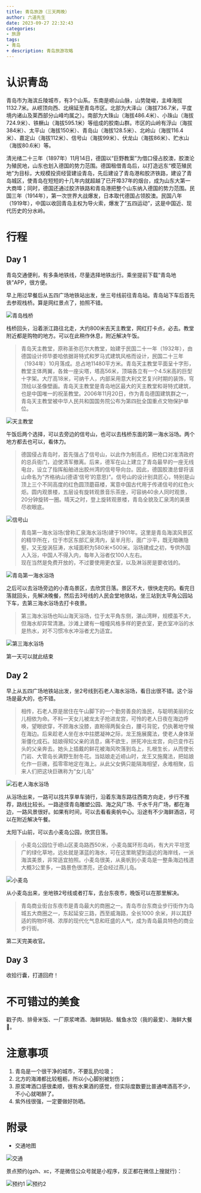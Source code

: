 ```yaml
---
title: 青岛旅游（三天两晚）
author: 六道先生
date: 2023-09-27 22:32:43
categories: 
- 旅游
tags:
- 青岛
+ description: 青岛旅游攻略
---
```

# 认识青岛

青岛市为海滨丘陵城市，有3个山系。东南是崂山山脉，山势陡峻，主峰海拔1132.7米。从崂顶向西、北绵延至青岛市区。北部为大泽山（海拔736.7米，平度境内诸山及莱西部分山峰均属之）。南部为大珠山（海拔486.4米）、小珠山（海拔724.9米）、铁橛山（海拔595.1米）等组成的胶南山群。市区的山岭有浮山（海拔384米）、太平山（海拔150米）、青岛山（海拔128.5米）、北岭山（海拔116.4米）、嘉定山（海拔112米）、信号山（海拔99米）、伏龙山（海拔86米）、贮水山（海拔80.6米）等。

清光绪二十三年（1897年）11月14日，德国以“巨野教案”为借口侵占胶澳，胶澳沦为殖民地，山东也划入德国的势力范围。德国租借青岛后，以打造远东“模范殖民地”为目标，大规模投资经营建设青岛，先后建设了青岛港和胶济铁路，建设了青岛城区，使青岛在短短的十几年内就超越了已开埠37年的烟台，成为山东大第一大商埠；同时，德国还通过胶济铁路和青岛港把整个山东纳入德国的势力范围。民国三年（1914年），第一次世界大战爆发，日本取代德国占领胶澳。民国八年（1919年），中国以收回青岛主权为导火索，爆发了“五四运动”，这是中国近、现代历史的分水岭。

# 行程
## Day 1

青岛交通便利，有多条地铁线，尽量选择地铁出行。乘坐提前下载“青岛地铁”APP，很方便。

早上用过早餐后从五四广场地铁站出发，坐三号线前往青岛站。青岛站下车后首先去参观栈桥。算是网红景点了，拍照不错。

![青岛栈桥](https://gimg2.baidu.com/image_search/src=http%3A%2F%2Fsafe-img.xhscdn.com%2Fbw1%2F019c9fe8-90c7-41cc-afb7-03fc57e7ce23%3FimageView2%2F2%2Fw%2F1080%2Fformat%2Fjpg&refer=http%3A%2F%2Fsafe-img.xhscdn.com&app=2002&size=f9999,10000&q=a80&n=0&g=0n&fmt=auto?sec=1698412047&t=7d304f932424da30a244228f41d520ec)

栈桥回头，沿着浙江路往北走，大约800米去天主教堂，网红打卡点，必去。教堂附近都是购物的地方。可以在此稍作休息，附近解决午饭。

> 青岛天主教堂，原称圣弥厄尔大教堂，始建于民国二十一年（1932年），由德国设计师毕娄哈依据哥特式和罗马式建筑风格而设计，民国二十三年（1934年）10月落成。总占地11480平方米。青岛天主教堂平面呈十字形，教堂主体两翼，各耸一座尖塔，塔高56米，顶端各立有一个4.5米高的巨型十字架。大厅高18米，可纳千人，内部采用意大利文艺复兴时期的装饰，穹顶绘以圣像壁画。青岛天主教堂是青岛地区最大的天主教堂和哥特式建筑，也是中国唯一的祝圣教堂。2006年11月20日，作为青岛德国建筑群之一，青岛天主教堂被中华人民共和国国务院公布为第四批全国重点文物保护单位。

![天主教堂](https://bkimg.cdn.bcebos.com/pic/08f790529822720eb0b7a3d074cb0a46f21fab9b?x-bce-process=image/watermark,image_d2F0ZXIvYmFpa2UyNzI=,g_7,xp_5,yp_5/format,f_auto)

午饭后两个选择，可以去旁边的信号山，也可以去栈桥东面的第一海水浴场。两个地方都去也可以，看体力。

> 德国侵占青岛时，首先强占了信号山，以此作为制高点，把枪口对准清政府的总兵衙门，迫使清军撤离。后来，德军在山上建立了青岛最早的一座无线电台，设立了指挥船舶进出胶州湾的信号导向台。因此，德国胶澳总督将该山命名为“齐格纳山(德语‘信号’的意思)”。信号山的设计别具匠心，特别是山顶上三个不同高度的红色圆顶蘑菇楼，寓意中国古代用于传递信号的红色火炬。圆内观景楼，五层设有旋转观景音乐茶座，可容纳40余人同时观景，20分钟旋转一圈。晴天之时，登上旋转观景楼，青岛全貌及汇泉湾的美景尽收眼底。

![信号山](https://bkimg.cdn.bcebos.com/pic/ae51f3deb48f8c54837486ca3c292df5e1fe7fab?x-bce-process=image/watermark,image_d2F0ZXIvYmFpa2UxMTY=,g_7,xp_5,yp_5/format,f_auto)

> 青岛第一海水浴场(曾称汇泉海水浴场)建于1901年。这里是青岛海滨风景区的精华所在，位于市区东部汇泉湾内，呈半月形，面广沙平，既无暗礁隐壑，又无旋涡狂涛，水域面积为580米×500米。浴场建成之初，专供外国人入浴，中国人不得入内，每年入浴者仅100人左右。<br>
> 现在当然是免费开放的，不过要使用更衣室，以及淋浴房是要收钱的。

![青岛第一海水浴场](https://bkimg.cdn.bcebos.com/pic/4034970a304e251fb76a4296a586c9177f3e533a?x-bce-process=image/watermark,image_d2F0ZXIvYmFpa2UxMTY=,g_7,xp_5,yp_5/format,f_auto)

之后可以去浴场旁边的小青岛景区，去欣赏日落。景区不大，很快走完的。看完日落就回头，先解决晚餐，然后去3号线的人民会堂地铁站，坐三站到太平角公园站下车，去第三海水浴场去打卡夜景。

> 第三海水浴场也叫山海天浴场，位于太平角东侧，湛山湾畔，规模虽不大，但海水却异常清澈。沙滩上建有一幢幢风格多样的更衣室，更衣室冲浴的水是热水，对不习惯冷水冲浴者尤为适宜。

![第三海水浴场](https://bkimg.cdn.bcebos.com/pic/4afbfbedab64034fb8a9d04fa1c379310a551d16?x-bce-process=image/watermark,image_d2F0ZXIvYmFpa2U5Mg==,g_7,xp_5,yp_5/format,f_auto)

第一天可以就此结束

## Day 2

早上从五四广场地铁站出发，坐2号线到石老人海水浴场，看日出很不错。这个浴场是最大的，也不错。

> 相传，石老人原是居住在午山脚下的一个勤劳善良的渔民，与聪明美丽的女儿相依为命。不料一天女儿被龙太子抢进龙宫，可怜的老人日夜在海边呼唤，望眼欲穿，不顾海水没膝，直盼得两鬓全白，腰弓背驼，仍执著地守候在海边。后来趁老人坐在水中拄腮凝神之际，龙王施展魔法，使老人身体渐渐僵化成石。姑娘得知父亲的消息，痛不欲生，拼死冲出龙宫，向已变作石头的父亲奔去。她头上插戴的鲜花被海风吹落到岛上，扎根生长，从而使长门岩、大管岛长满野生耐冬花。当姑娘走近崂山时，龙王又施魔法，把姑娘化作一巨礁，孤零零地定在海上。从此父女俩只能隔海相望，永难相聚，后来人们把这块巨礁称为“女儿岛”

![石老人海水浴场](https://bkimg.cdn.bcebos.com/pic/f11f3a292df5e0fe45a30ea9566034a85fdf72db?x-bce-process=image/watermark,image_d2F0ZXIvYmFpa2UyMjA=,g_7,xp_5,yp_5/format,f_auto)

从浴场出来，一路可以找共享单车骑行，沿着东海东路往西南方向走，步行不推荐，路线比较长。一路途径青岛雕塑公园、海之风广场、千水千月广场，都在海边，一路风景很好。如果有时间，可以去看看奥帆中心。沿途有不少海鲜酒店，可以在附近解决午餐。

太阳下山前，可以去小麦岛公园，欣赏日落。

> 小麦岛公园位于崂山区麦岛路西50米，小麦岛属环形岛屿，有大片平坦宽广的绿化草地，远处就是湛蓝的海水，可在这里眺望到遥远的海岸线，一派海滨美景，非常适宜拍照。小麦岛很美，从奥帆到小麦岛是一整条海边栈道大概3公里多，一路景色很漂亮，还会经过燕儿岛。

![小麦岛](https://bkimg.cdn.bcebos.com/pic/342ac65c103853430cc4d3539913b07eca8088bd?x-bce-process=image/watermark,image_d2F0ZXIvYmFpa2UxNTA=,g_7,xp_5,yp_5/format,f_auto)

从小麦岛出来，坐地铁2号线或者打车，去台东夜市，晚饭可以在那里解决。

> 青岛商业街台东夜市是青岛最大的商圈之一。青岛市台东商业步行街作为岛城五大商圈之一，东起延安三路，西至威海路，全长1000 余米，并以其舒适的购物环境、浓厚的现代化气息和旺盛的人气，成为青岛最具特色的商业步行街。

第二天完美收官。

## Day 3

收拾行囊，打道回府！

# 不可错过的美食

戳子肉、排骨米饭、一厂原浆啤酒、海鲜锅贴、鲅鱼水饺（我的最爱）、海鲜大餐🦞。

# 注意事项

1. 青岛是一个很干净的城市，不要乱扔垃圾；
2. 北方的海滩都比较粗粝，所以小心脚别被划伤；
3. 原浆啤酒口感很柔顺，很有水果酒的感觉，但实际度数要比普通啤酒高不少，不小心就喝醉了。
4. 紫外线很强，一定要做好防晒。

# 附录

* 交通地图

![交通](https://pics0.baidu.com/feed/f9dcd100baa1cd11378a2de9d0d665f0c2ce2d0f.jpeg?token=fbb5ac15ee21d994904bea37460293af)

景点预约(gzh、xc，不是微信公众号就是小程序，反正都在微信上搜就行)：

![预约1](https://pics0.baidu.com/feed/5fdf8db1cb1349548fc6d9fd3f8a3f54d3094a9b.jpeg?token=7b60a58124ca064ec5f21280d408d2c4)
![预约2](https://pics0.baidu.com/feed/d439b6003af33a8777cf9c9baf98bd345143b5e6.jpeg?token=93b097cec8097d10e99fa51a4eb00cbe)